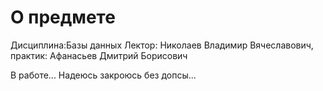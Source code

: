# О предмете
Дисциплина:Базы данных
Лектор: Николаев Владимир Вячеславович, практик: Афанасьев Дмитрий Борисович

В работе...
Надеюсь закроюсь без допсы...
